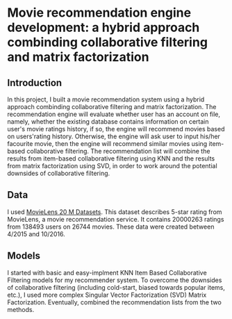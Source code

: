 # Movie recommendation engine development: a hybrid approach combinding collaborative filtering and matrix factorization

## Introduction

  In this project, I built a movie recommendation system using a hybrid approach combinding collaborative filtering and matrix factorization. 
The recommendation engine will evaluate whether user has an account on file, namely, whether the existing database contains information on certain user's movie ratings history,
if so, the engine will recommend movies based on users'rating history. Otherwise, the engine will ask user to input his/her facourite movie, then the engine will recommend similar movies using item-based collaborative filtering.
The recommendation list will combine the results from item-based collaborative filtering using KNN and the results from matrix factorization using SVD, in order to work around the potential downsides of collaborative filtering.   


## Data

I used [MovieLens 20 M Datasets](https://grouplens.org/datasets/movielens/). This dataset describes 5-star rating from MovieLens, a movie recommendation service. It contains 20000263 ratings from 138493 users on 26744 movies. These data were created between 4/2015 and 10/2016. 

## Models
I started with basic and easy-implment KNN Item Based Collaborative Filtering models for my recommender system. To overcome the downsides of collaborative filtering (including cold-start, biased towards popular items, etc.), I used more complex Singular Vector Factorization (SVD)  Matrix Factorization. Eventually, combined the recommendation lists from the two methods. 

